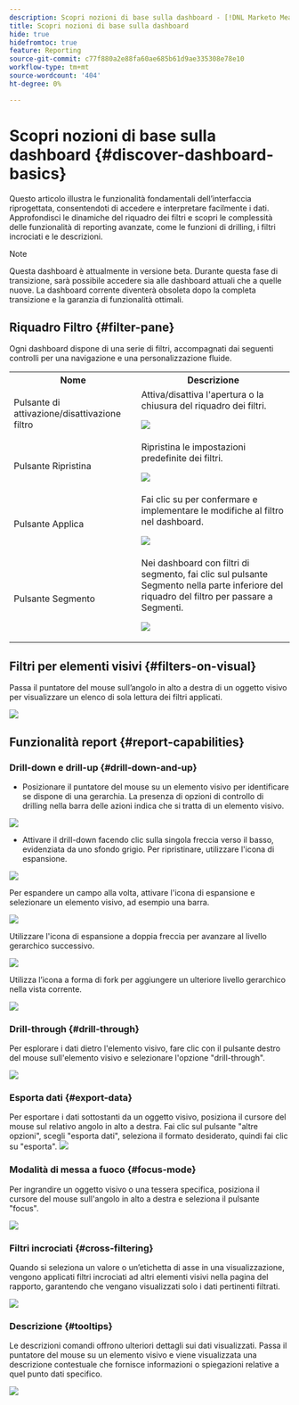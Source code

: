 ```yaml
---
description: Scopri nozioni di base sulla dashboard - [!DNL Marketo Measure] - Prodotto
title: Scopri nozioni di base sulla dashboard
hide: true
hidefromtoc: true
feature: Reporting
source-git-commit: c77f880a2e88fa60ae685b61d9ae335308e78e10
workflow-type: tm+mt
source-wordcount: '404'
ht-degree: 0%

---
```


# Scopri nozioni di base sulla dashboard {#discover-dashboard-basics}

Questo articolo illustra le funzionalità fondamentali dell’interfaccia riprogettata, consentendoti di accedere e interpretare facilmente i dati. Approfondisci le dinamiche del riquadro dei filtri e scopri le complessità delle funzionalità di reporting avanzate, come le funzioni di drilling, i filtri incrociati e le descrizioni.

>[!NOTE]
>
>Questa dashboard è attualmente in versione beta. Durante questa fase di transizione, sarà possibile accedere sia alle dashboard attuali che a quelle nuove. La dashboard corrente diventerà obsoleta dopo la completa transizione e la garanzia di funzionalità ottimali.

## Riquadro Filtro {#filter-pane}

Ogni dashboard dispone di una serie di filtri, accompagnati dai seguenti controlli per una navigazione e una personalizzazione fluide.

<table style="table-layout:auto"> 
 <tbody> 
  <tr> 
   <th>Nome</th> 
   <th>Descrizione</th>
  </tr> 
  <tr> 
   <td>Pulsante di attivazione/disattivazione filtro</td>
   <td>Attiva/disattiva l'apertura o la chiusura del riquadro dei filtri.
   <p><img src="assets/discover-dashboard-basics-1.png"></td>
  </tr>
  <tr> 
   <td>Pulsante Ripristina</td>
   <td>Ripristina le impostazioni predefinite dei filtri.
   <p><img src="assets/discover-dashboard-basics-2.png"></td>
  </tr>
   <tr> 
   <td>Pulsante Applica</td>
   <td>Fai clic su per confermare e implementare le modifiche al filtro nel dashboard.
   <p><img src="assets/discover-dashboard-basics-3.png"></td>
  </tr>
  <tr> 
   <td>Pulsante Segmento</td>
   <td>Nei dashboard con filtri di segmento, fai clic sul pulsante Segmento nella parte inferiore del riquadro del filtro per passare a Segmenti.
   <p><img src="assets/discover-dashboard-basics-3a.png"></td>
  </tr>
 </tbody> 
</table>

## Filtri per elementi visivi {#filters-on-visual}

Passa il puntatore del mouse sull’angolo in alto a destra di un oggetto visivo per visualizzare un elenco di sola lettura dei filtri applicati.

![](assets/discover-dashboard-basics-3b.png)

## Funzionalità report {#report-capabilities}

### Drill-down e drill-up {#drill-down-and-up}

* Posizionare il puntatore del mouse su un elemento visivo per identificare se dispone di una gerarchia. La presenza di opzioni di controllo di drilling nella barra delle azioni indica che si tratta di un elemento visivo.

![](assets/discover-dashboard-basics-4.png)

* Attivare il drill-down facendo clic sulla singola freccia verso il basso, evidenziata da uno sfondo grigio. Per ripristinare, utilizzare l&#39;icona di espansione.

![](assets/discover-dashboard-basics-5.png)

Per espandere un campo alla volta, attivare l&#39;icona di espansione e selezionare un elemento visivo, ad esempio una barra.

![](assets/discover-dashboard-basics-6.gif)

Utilizzare l&#39;icona di espansione a doppia freccia per avanzare al livello gerarchico successivo.

![](assets/discover-dashboard-basics-7.gif)

Utilizza l’icona a forma di fork per aggiungere un ulteriore livello gerarchico nella vista corrente.

![](assets/discover-dashboard-basics-8.gif)

### Drill-through {#drill-through}

Per esplorare i dati dietro l&#39;elemento visivo, fare clic con il pulsante destro del mouse sull&#39;elemento visivo e selezionare l&#39;opzione &quot;drill-through&quot;.

![](assets/discover-dashboard-basics-9.gif)

### Esporta dati {#export-data}

Per esportare i dati sottostanti da un oggetto visivo, posiziona il cursore del mouse sul relativo angolo in alto a destra. Fai clic sul pulsante &quot;altre opzioni&quot;, scegli &quot;esporta dati&quot;, seleziona il formato desiderato, quindi fai clic su &quot;esporta&quot;.
![](assets/discover-dashboard-basics-10.gif)

### Modalità di messa a fuoco {#focus-mode}

Per ingrandire un oggetto visivo o una tessera specifica, posiziona il cursore del mouse sull&#39;angolo in alto a destra e seleziona il pulsante &quot;focus&quot;.

![](assets/discover-dashboard-basics-11.gif)

### Filtri incrociati {#cross-filtering}

Quando si seleziona un valore o un’etichetta di asse in una visualizzazione, vengono applicati filtri incrociati ad altri elementi visivi nella pagina del rapporto, garantendo che vengano visualizzati solo i dati pertinenti filtrati.

![](assets/discover-dashboard-basics-12.gif)

### Descrizione {#tooltips}

Le descrizioni comandi offrono ulteriori dettagli sui dati visualizzati. Passa il puntatore del mouse su un elemento visivo e viene visualizzata una descrizione contestuale che fornisce informazioni o spiegazioni relative a quel punto dati specifico.

![](assets/discover-dashboard-basics-13.gif)
